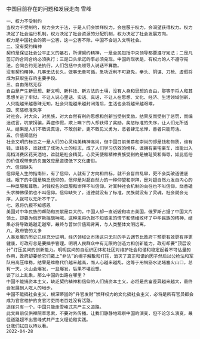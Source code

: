 中国目前存在的问题和发展走向
雪峰

    一、权力不受制约
    当权力不受制约，权力会大于法，于是人们会崇拜权力，会屈服于权力，会渴望获得权力。权力决定了社会运行机制，权力决定了社会资源的分配机制，权力决定了社会发展方向。
    权力是中国社会的第一公害，这一公害不除，中国不会进入文明社会。
    二、没有契约精神
    契约是保证社会公平正义的基石，所谓契约精神，一是全民包括中央领导都要遵守宪法；二是凡签订的合同合约必须执行；三是口头承诺的事必须兑现。中国的现状是，有权力的人不遵守宪法，合同合约无法执行，人们包括中央领导人说话不算数。
    没有契约精神，凡事无法长久，做事无章可循，急功近利不可避免，拳头、阴谋、刀枪、虚假将成为获取生存的主要手段。
    三、自由荡然无存
    自由是产生新思想、新文明、新科技、新方法的土壤，没有人身和思想的自由，那等于将人和其思想关进了牢狱。不让人说心里话、实话、真话，不让人在思想、文化、经济、生活领域创新，人只能越来越愚昧无知，社会只能越来越封闭落后，生活也会将越来越艰难。
    四、奖惩标准失序
    对社会，对大众，对民族，对大自然有利的思想和创新当受到奖励，结果反而受到了惩罚，而编造谎言，坑蒙拐骗，弄虚作假，欺上瞒下的人却获得了奖励，奖惩标准的失序，让人们无所适从，结果是人们不敢说真话，不敢创新，更不敢见义勇为，恶者肆无忌惮，善者只能苟活。
    五、价值观低俗
    社会文明的标志之一是人们的心灵纯美精神高尚，但中国目前羡慕和崇尚的却是钱和物质，谁有钱，谁钱多，谁就成了成功人士的标志，成了人们学习仿效的榜样，谁拥有豪宅豪车，谁能出入高档消费区花天酒地，谁就是社会精英，心灵天使和精神贵族受到的是被耻笑和侮辱，如此低俗的价值观带来的负面效应是道德低下文化庸俗。
    六、信仰缺失
    信仰是人生的指南针，有了信仰，人就有了方向和目标，就不会盲目乱窜，更不会突破道德底线。眼下的中国是缺乏信仰的，信仰是对超自然力的一种仰望和崇拜，是对超自然力发自内心的一种臣服和尊敬。对钱权名的臣服和崇拜不叫信仰，对某种社会机制的向往也不叫信仰，烧香磕头求神佛保佑也不叫信仰。信仰缺失了，道德就没有了标准，民族就没有了灵魂，社会就会无序，人就可以无所不干了。
    七、恩将仇报不知感恩
    美国对中华民族的帮助和贡献是巨大的，中国人却一直诋毁和攻击美国，俄罗斯占据了中国大片领土，却要为俄罗斯摇旗呐喊，这种恩将仇报不知感恩的情节和情绪败坏了中华民族的精神，结果必将导致路越走越窄，最终与普世价值观背离，与人类整体文明远离。
    八、政府管的太多
    人类发展的历史已经充分证明，经济领域让市场这只无形的手去调节比政府干预更有效更有序更健康，可政府总是要插手管理。明明人民群众中有无限的创造力和创新能力，政府却要“顶层设计”打压民间的创新能力。明明民间的自组织团体和社团对维护社会和谐和稳定起着不可估量的作用，政府却要给它们戴上“非法”的帽子解散和打压，消灭了真正和谐的因子然后以公检法和军队用高压维稳，结果是维稳代价越来越高，而人心越来越乱，这等于用钢筋水泥堵塞火山口，总有一天，火山会爆发，一旦爆发，后果不堪设想。
    谈了以上乱象，那么中国的出路在哪里？
    中国不能搞资本主义，缺乏契约精神和信仰的人们搞资本主义，必将是贫富差异越来越大，最终会发展到人吃人的地步。
    中国不能搞社会主义，根深蒂固的“升官发财”崇拜权力的文化搞社会主义，必将是所有官员都会成为官官相护的贪官污吏而老百姓没有活路。
    途径只有一个，中国只能走雪峰式共产主义道路。
    此文目前仅供禅院草思索，不要对外传播。让我们静静地观察中国的演变，但不论怎么演变，最佳道路超不出雪峰式共产主义理论和实践。
    让我们拭目以待以看。
    2022-04-28